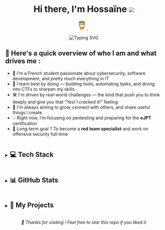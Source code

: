<div align="center">
  <h1>Hi there, I'm Hossaïne <img src="https://media.giphy.com/media/hvRJCLFzcasrR4ia7z/giphy.gif" width="25px"> </h1>
  <p align='center'>
    <a href="https://buymeacoffee.com/1mR007">
      <img style="height: 30px" src="https://raw.githubusercontent.com/8bithemant/8bithemant/master/coffee.jpg?raw=true">
    </a>&nbsp;&nbsp;
  </p>
  <img src="https://readme-typing-svg.herokuapp.com?font=Fira+Code&pause=1000&color=70D6FF&center=true&vCenter=true&width=435&lines=Welcome+to+my+GitHub+Profile+!;Cybersecurity+Student;Scripting;Web+Development;CTF+Player" alt="Typing SVG"/>
</div>

## 👋 Here's a quick overview of who I am and what drives me :

- 🥖 I'm a French student passionate about cybersecurity, software development, and pretty much everything in IT
- 🧠 I learn best by doing — building tools, automating tasks, and diving into CTFs to sharpen my skills
- 🛠️ I'm driven by real-world challenges — the kind that push you to think deeply and give you that <em>"Yes! I cracked it!"</em> feeling
- 🌱 I'm always aiming to grow, connect with others, and share useful things I create
- 💡 Right now, I'm focusing on pentesting and preparing for the <b>eJPT</b> certification
- 🎯 Long-term goal ? To become a <b>red team specialist</b> and work on offensive security full-time

<details>
<summary><h2 style="display: inline-block">💻 Tech Stack</h2></summary>

### 👨‍💻 Languages

<p>
    <a href="#"><img alt="Python" src="https://img.shields.io/badge/Python-14354C.svg?logo=python&logoColor=white"></a>
    <a href="#"><img alt="C" src="https://custom-icon-badges.demolab.com/badge/C-03599C.svg?logo=c-in-hexagon&logoColor=white"></a>
    <a href="#"><img alt="HTML" src="https://img.shields.io/badge/HTML-E34F26.svg?logo=html5&logoColor=white"></a>
    <a href="#"><img alt="CSS" src="https://img.shields.io/badge/CSS-1572B6.svg?logo=css3&logoColor=white"></a>
    <a href="#"><img alt="JavaScript" src="https://img.shields.io/badge/JavaScript-F7DF1E.svg?logo=javascript&logoColor=black"></a>
    <a href="#"><img alt="Markdown" src="https://img.shields.io/badge/Markdown-000000.svg?logo=markdown&logoColor=white"></a>
    <a href="#"><img alt="SQL" src="https://custom-icon-badges.demolab.com/badge/SQL-025E8C.svg?logo=database&logoColor=white"></a>
</p>

### 🧰 Frameworks and Libraries

<p>
    <a href="#"><img alt="Jinja2" src="https://img.shields.io/badge/Jinja2-B41717.svg?logo=jinja&logoColor=white"></a>
</p>

### 🗄️ Databases

<p>
    <a href="#"><img alt="MySQL" src="https://img.shields.io/badge/MySQL-4479A1.svg?logo=mysql&logoColor=white"></a>
    <a href="#"><img alt="MariaDB" src="https://img.shields.io/badge/MariaDB-003545.svg?logo=mariadb&logoColor=white"></a>
    <a href="#"><img alt="phpMyAdmin" src="https://img.shields.io/badge/phpMyAdmin-6C78AF.svg?logo=phpmyadmin&logoColor=white"></a>
</p>

### 💻 Software and Tools

<p>
    <a href="#"><img alt="Git" src="https://img.shields.io/badge/Git-F05033.svg?logo=git&logoColor=white"></a>
    <a href="#"><img alt="GitHub" src="https://img.shields.io/badge/GitHub-181717.svg?logo=github&logoColor=white"></a>
    <a href="#"><img alt="GitLab" src="https://img.shields.io/badge/GitLab-FC6D26?style=flat&logo=gitlab&logoColor=white"></a>
    <a href="#"><img alt="Visual Studio Code" src="https://img.shields.io/badge/Visual%20Studio%20Code-0078d7.svg?logo=visual-studio-code&logoColor=white"></a>
    <a href="#"><img alt="Postman" src="https://img.shields.io/badge/Postman-FF6C37?logo=postman&logoColor=white"></a>
    <a href="#"><img alt="Kali Linux" src="https://img.shields.io/badge/Kali%20Linux-557C94?style=flat&logo=kali-linux&logoColor=white"></a>
    <a href="#"><img alt="Wireshark" src="https://img.shields.io/badge/Wireshark-1679A7?style=flat&logo=wireshark&logoColor=white"></a>
    <br>
    <a href="#"><img alt="Burp Suite" src="https://img.shields.io/badge/Burp%20Suite-FF5722?style=flat&logo=burpsuite&logoColor=white"></a>
    <a href="#"><img alt="Nmap" src="https://img.shields.io/badge/Nmap-000000?style=flat&logo=nmap&logoColor=white"></a>
    <a href="#"><img alt="Pfsense" src="https://img.shields.io/badge/PfSense-212121?style=flat&logo=pfsense&logoColor=white"></a>
    <a href="#"><img alt="Cisco" src="https://img.shields.io/badge/Cisco-1BA0D7?style=flat&logo=cisco&logoColor=white"></a>
    <a href="#"><img alt="Hyper-V" src="https://img.shields.io/badge/Hyper--V-0078D7?style=flat&logo=windows&logoColor=white"></a>
    <a href="#"><img alt="VirtualBox" src="https://img.shields.io/badge/VirtualBox-183A61?style=flat&logo=virtualbox&logoColor=white"></a>
    <a href="#"><img alt="PyCharm" src="https://img.shields.io/badge/PyCharm-000000?style=flat&logo=pycharm&logoColor=white"></a>
    <br>
    <a href="#"><img alt="TryHackMe" src="https://img.shields.io/badge/TryHackMe-212C42?style=flat&logo=tryhackme&logoColor=white"></a>
    <a href="#"><img alt="Hack The Box" src="https://img.shields.io/badge/Hack%20The%20Box-9FEF00?style=flat&logo=hackthebox&logoColor=black"></a>
    <a href="#"><img alt="Root Me" src="https://img.shields.io/badge/RootMe-222222?style=flat&logoColor=white"></a>
    <a href="#"><img alt="GLPI" src="https://img.shields.io/badge/GLPI-2A4E7E?style=flat&logo=glpi&logoColor=white"></a>
    <a href="#"><img alt="Windows Server" src="https://img.shields.io/badge/Windows%20Server-0078D6?style=flat&logo=windows&logoColor=white"></a>
</p>
</details>

<details>
<summary><h2 style="display: inline-block">📊 GitHub Stats</h2></summary>

<div align="center">
  <a href="https://github.com/anuraghazra/github-readme-stats">
    <img alt="0xMR007's Github Stats" src="https://github-readme-stats.vercel.app/api/?username=0xMR007&show_icons=true&include_all_commits=true&count_private=true&theme=react&hide_border=true&bg_color=1F222E&title_color=F85D7F&icon_color=F8D866" height="192px"/>
  </a>
  <a href="https://github.com/anuraghazra/github-readme-stats">
    <img alt="0xMR007's Top Languages" src="https://github-readme-stats.vercel.app/api/top-langs/?username=0xMR007&langs_count=8&layout=compact&theme=react&hide_border=true&bg_color=1F222E&title_color=F85D7F&icon_color=F8D866" height="192px"/>
  </a>
</div>
</details>

<details>
<summary><h2 style="display: inline-block">📘 My Projects</h2></summary>

<div align="center">
  <a href="https://github.com/0xMR007/PyScanner.git">
    <img src="https://github-readme-stats.vercel.app/api/pin/?username=0xMR007&repo=PyScanner&theme=react&bg_color=1F222E&title_color=F85D7F&hide_border=true&icon_color=F8D866" width="45%" alt="PyScanner"/>
  </a>
  <a href="https://github.com/0xMR007/GenImageJS.git">
    <img src="https://github-readme-stats.vercel.app/api/pin/?username=0xMR007&repo=GenImageJS&theme=react&bg_color=1F222E&title_color=F85D7F&hide_border=true&icon_color=F8D866" width="45%" alt="GenImageJS"/>
  </a>
  <a href="https://github.com/0xMR007/GmailPilot.git">
    <img src="https://github-readme-stats.vercel.app/api/pin/?username=0xMR007&repo=GmailPilot&theme=react&bg_color=1F222E&title_color=F85D7F&hide_border=true&icon_color=F8D866" width="45%" alt="GmailPilot"/>
  </a>
</div>

<div align="center">
  <a href="https://github.com/0xMR007?tab=repositories">
    <img alt="All Repositories" title="All Repositories" src="https://custom-icon-badges.demolab.com/badge/-View%20All%20My%20Repos-1F222E?style=for-the-badge&logoColor=white&logo=repo"/>
  </a>
</div>
</details>
<br>
<div align="center">
  <i>🌟 Thanks for visiting ! Feel free to star this repo if you liked it</i>
</div>